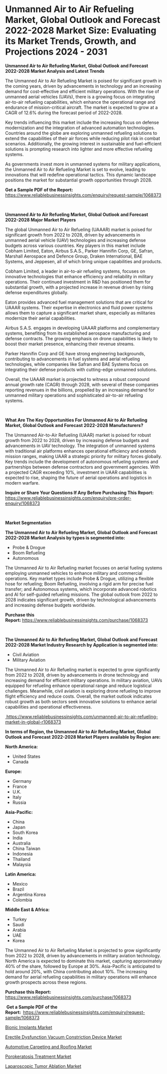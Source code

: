 <p><h1>Unmanned Air to Air Refueling Market, Global Outlook and Forecast 2022-2028 Market Size: Evaluating its Market Trends, Growth, and Projections 2024 - 2031</h1></p><p><strong>Unmanned Air to Air Refueling Market, Global Outlook and Forecast 2022-2028 Market Analysis and Latest Trends</strong></p>
<p><p>The Unmanned Air to Air Refueling Market is poised for significant growth in the coming years, driven by advancements in technology and an increasing demand for cost-effective and efficient military operations. With the rise of unmanned aerial vehicles (UAVs), there is a growing focus on integrating air-to-air refueling capabilities, which enhance the operational range and endurance of mission-critical aircraft. The market is expected to grow at a CAGR of 12.6% during the forecast period of 2022-2028.</p><p>Key trends influencing this market include the increasing focus on defense modernization and the integration of advanced automation technologies. Countries around the globe are exploring unmanned refueling solutions to extend the capabilities of their air forces while reducing pilot risk in combat scenarios. Additionally, the growing interest in sustainable and fuel-efficient solutions is prompting research into lighter and more effective refueling systems.</p><p>As governments invest more in unmanned systems for military applications, the Unmanned Air to Air Refueling Market is set to evolve, leading to innovations that will redefine operational tactics. This dynamic landscape positions the market for substantial growth opportunities through 2028.</p></p>
<p><strong>Get a Sample PDF of the Report:&nbsp;</strong> <a href="https://www.reliablebusinessinsights.com/enquiry/request-sample/1068373">https://www.reliablebusinessinsights.com/enquiry/request-sample/1068373</a></p>
<p>&nbsp;</p>
<p><strong>Unmanned Air to Air Refueling Market, Global Outlook and Forecast 2022-2028 Major Market Players</strong></p>
<p><p>The global Unmanned Air to Air Refueling (UAAAR) market is poised for significant growth from 2022 to 2028, driven by advancements in unmanned aerial vehicle (UAV) technologies and increasing defense budgets across various countries. Key players in this market include Cobham Limited, Eaton, Airbus S.A.S., Parker Hannifin Corp, GE, Safran, Marshall Aerospace and Defence Group, Draken International, BAE Systems, and Jeppesen, all of which bring unique capabilities and products.</p><p>Cobham Limited, a leader in air-to-air refueling systems, focuses on innovative technologies that enhance efficiency and reliability in military operations. Their continued investment in R&D has positioned them for substantial growth, with a projected increase in revenue driven by rising defense expenditures globally.</p><p>Eaton provides advanced fuel management solutions that are critical for UAAAR systems. Their expertise in electronics and fluid power systems allows them to capture a significant market share, especially as militaries modernize their aerial capabilities.</p><p>Airbus S.A.S. engages in developing UAAAR platforms and complementary systems, benefiting from its established aerospace manufacturing and defense contracts. The growing emphasis on drone capabilities is likely to boost their market presence, enhancing their revenue streams.</p><p>Parker Hannifin Corp and GE have strong engineering backgrounds, contributing to advancements in fuel systems and aerial refueling technologies, while companies like Safran and BAE Systems focus on integrating their defense products with cutting-edge unmanned solutions. </p><p>Overall, the UAAAR market is projected to witness a robust compound annual growth rate (CAGR) through 2028, with several of these companies reporting revenues in the billions, propelled by an increasing demand for unmanned military operations and sophisticated air-to-air refueling systems.</p></p>
<p>&nbsp;</p>
<p><strong>What Are The Key Opportunities For Unmanned Air to Air Refueling Market, Global Outlook and Forecast 2022-2028 Manufacturers?</strong></p>
<p><p>The Unmanned Air-to-Air Refueling (UAAR) market is poised for robust growth from 2022 to 2028, driven by increasing defense budgets and advancements in UAV technology. The integration of unmanned systems with traditional air platforms enhances operational efficiency and extends mission ranges, making UAAR a strategic priority for military forces globally. Key trends include the development of autonomous refueling systems and partnerships between defense contractors and government agencies. With a projected CAGR exceeding 10%, investment in UAAR capabilities is expected to rise, shaping the future of aerial operations and logistics in modern warfare.</p></p>
<p><strong>Inquire or Share Your Questions If Any Before Purchasing This Report:</strong> <a href="https://www.reliablebusinessinsights.com/enquiry/pre-order-enquiry/1068373">https://www.reliablebusinessinsights.com/enquiry/pre-order-enquiry/1068373</a></p>
<p>&nbsp;</p>
<p><strong>Market Segmentation</strong></p>
<p><strong>The Unmanned Air to Air Refueling Market, Global Outlook and Forecast 2022-2028 Market Analysis by types is segmented into:</strong></p>
<p><ul><li>Probe & Drogue</li><li>Boom Refueling</li><li>Autonomous</li></ul></p>
<p><p>The Unmanned Air to Air Refueling market focuses on aerial fueling systems employing unmanned vehicles to enhance military and commercial operations. Key market types include Probe & Drogue, utilizing a flexible hose for refueling; Boom Refueling, involving a rigid arm for precise fuel transfer; and Autonomous systems, which incorporate advanced robotics and AI for self-guided refueling missions. The global outlook from 2022 to 2028 indicates significant growth, driven by technological advancements and increasing defense budgets worldwide.</p></p>
<p><strong>Purchase this Report:&nbsp;</strong><a href="https://www.reliablebusinessinsights.com/purchase/1068373">https://www.reliablebusinessinsights.com/purchase/1068373</a></p>
<p>&nbsp;</p>
<p><strong>The Unmanned Air to Air Refueling Market, Global Outlook and Forecast 2022-2028 Market Industry Research by Application is segmented into:</strong></p>
<p><ul><li>Civil Aviation</li><li>Military Aviation</li></ul></p>
<p><p>The Unmanned Air to Air Refueling market is expected to grow significantly from 2022 to 2028, driven by advancements in drone technology and increasing demand for efficient military operations. In military aviation, UAVs equipped for refueling enhance operational range and reduce logistical challenges. Meanwhile, civil aviation is exploring drone refueling to improve flight efficiency and reduce costs. Overall, the market outlook indicates robust growth as both sectors seek innovative solutions to enhance aerial capabilities and operational effectiveness.</p></p>
<p><a href="https://www.reliablebusinessinsights.com/unmanned-air-to-air-refueling-market-in-global-r1068373">&nbsp;https://www.reliablebusinessinsights.com/unmanned-air-to-air-refueling-market-in-global-r1068373</a></p>
<p><strong>In terms of Region, the Unmanned Air to Air Refueling Market, Global Outlook and Forecast 2022-2028 Market Players available by Region are:</strong></p>
<p>
    <p> <strong> North America: </strong>
        <ul>
            <li>United States</li>
            <li>Canada</li>
        </ul>
        </p> 
    <p> <strong> Europe: </strong>
        <ul>
            <li>Germany</li>
            <li>France</li>
            <li>U.K.</li>
            <li>Italy</li>
            <li>Russia</li>
        </ul>
        </p> 
    <p> <strong> Asia-Pacific: </strong>
        <ul>
            <li>China</li>
            <li>Japan</li>
            <li>South Korea</li>
            <li>India</li>
            <li>Australia</li>
            <li>China Taiwan</li>
            <li>Indonesia</li>
            <li>Thailand</li>
            <li>Malaysia</li>
        </ul>
        </p> 
    <p> <strong> Latin America: </strong>
        <ul>
            <li>Mexico</li>
            <li>Brazil</li>
            <li>Argentina Korea</li>
            <li>Colombia</li>
        </ul>
        </p> 
    <p> <strong> Middle East & Africa: </strong>
        <ul>
            <li>Turkey</li>
            <li>Saudi</li>
            <li>Arabia</li>
            <li>UAE</li>
            <li>Korea</li>
        </ul>
    </p>
    </p>
<p><p>The Unmanned Air to Air Refueling Market is projected to grow significantly from 2022 to 2028, driven by advancements in military aviation technology. North America is expected to dominate this market, capturing approximately 40% of the share, followed by Europe at 30%. Asia-Pacific is anticipated to hold around 20%, with China contributing about 10%. The increasing demand for aerial refueling capabilities in military operations will enhance growth prospects across these regions.</p></p>
<p><strong>Purchase this Report: </strong><a href="https://www.reliablebusinessinsights.com/purchase/1068373">https://www.reliablebusinessinsights.com/purchase/1068373</a></p>
<p>&nbsp;<strong>Get a Sample PDF of the Report:&nbsp;&nbsp;</strong><a href="https://www.reliablebusinessinsights.com/enquiry/request-sample/1068373">https://www.reliablebusinessinsights.com/enquiry/request-sample/1068373</a></p>
<p><strong></strong></p>
<p><p><a href="https://www.linkedin.com/pulse/global-perspectives-bionic-implants-market-trends-forecast-n6crc?trackingId=VoAbvfaHRfSAhrCXCdH2ng%3D%3D">Bionic Implants Market</a></p><p><a href="https://medium.com/@aylinschumm/erectile-dysfunction-vacuum-constriction-device-market-forecast-global-market-trends-and-analysis-47491f5ca057">Erectile Dysfunction Vacuum Constriction Device Market</a></p><p><a href="https://issuu.com/reportprime-2/docs/automotive-carpeting-and-roofing-ma_c66ccbe423ee47">Automotive Carpeting and Roofing Market</a></p><p><a href="https://www.linkedin.com/pulse/analyzing-porokeratosis-treatment-market-dynamics-growth-drivers-zjqzc?trackingId=nH%2F7%2Fce3S1O9bPh2J9uyaw%3D%3D">Porokeratosis Treatment Market</a></p><p><a href="https://medium.com/@aylinschumm/global-laparoscopic-tumor-ablation-market-focus-on-product-type-microwave-ablation-radiofrequency-7352f4a713df">Laparoscopic Tumor Ablation Market</a></p></p>
